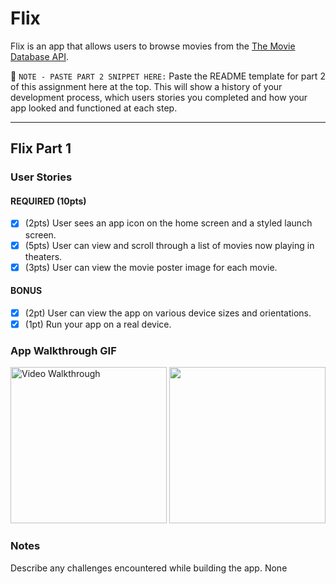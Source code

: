 # Flix

Flix is an app that allows users to browse movies from the [The Movie Database API](http://docs.themoviedb.apiary.io/#).

📝 `NOTE - PASTE PART 2 SNIPPET HERE:` Paste the README template for part 2 of this assignment here at the top. This will show a history of your development process, which users stories you completed and how your app looked and functioned at each step.

---

## Flix Part 1

### User Stories

#### REQUIRED (10pts)
- [x] (2pts) User sees an app icon on the home screen and a styled launch screen.
- [x] (5pts) User can view and scroll through a list of movies now playing in theaters.
- [x] (3pts) User can view the movie poster image for each movie.

#### BONUS
- [x] (2pt) User can view the app on various device sizes and orientations.
- [x] (1pt) Run your app on a real device.

### App Walkthrough GIF
<img src='https://github.com/EdiDEngineer/Flix/blob/main/ezgif-2-983e209a2f59.gif' title='Video Walkthrough' width='250' alt='Video Walkthrough' />

<img src='https://github.com/EdiDEngineer/Flix/blob/main/ezgif-2-983e209a2f59.gif'  width='250'  />

### Notes
Describe any challenges encountered while building the app.
None

